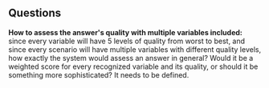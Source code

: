 
## Questions

**How to assess the answer's quality with multiple variables included:** 
since every variable will have 5 levels of quality from worst to best, and since every scenario will have multiple variables with different quality levels, how exactly the system would assess an answer in general? Would it be a weighted score for every recognized variable and its quality, or should it be something more sophisticated? It needs to be defined. 


